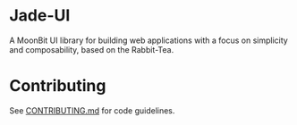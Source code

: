 # Jade-UI

A MoonBit UI library for building web applications with a focus on simplicity and composability, based on the Rabbit-Tea.

# Contributing

See [CONTRIBUTING.md](./CONTRIBUTING.md) for code guidelines.



